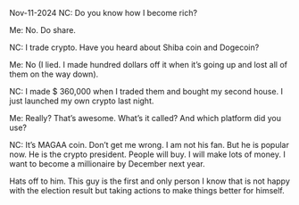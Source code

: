Nov-11-2024
NC: Do you know how I become rich?

Me: No. Do share. 

NC: I trade crypto. Have you heard about Shiba coin and Dogecoin? 

Me: No (I lied. I made hundred dollars off it when it’s going up and lost all of them on the way down). 

NC: I made $ 360,000 when I traded them and bought my second house. I just launched my own crypto last night. 

Me: Really? That’s awesome. What’s it called? And which platform did you use?

NC: It’s MAGAA coin. Don’t get me wrong. I am not his fan. But he is popular now. He is the crypto president. People will buy. I will make lots of money. I want to become a millionaire by December next year. 

Hats off to him. This guy is the first and only person I know that is not happy with the election result but taking actions to make things better for himself.